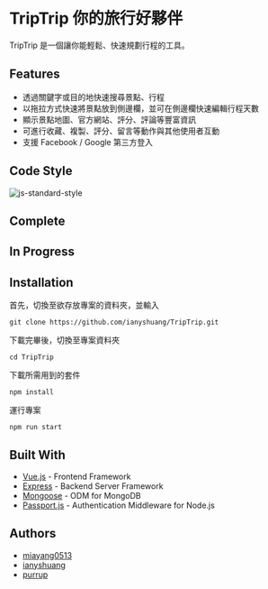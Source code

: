 # TripTrip 你的旅行好夥伴

TripTrip 是一個讓你能輕鬆、快速規劃行程的工具。

## Features
* 透過關鍵字或目的地快速搜尋景點、行程
* 以拖拉方式快速將景點放到側邊欄，並可在側邊欄快速編輯行程天數
* 顯示景點地圖、官方網站、評分、評論等豐富資訊
* 可進行收藏、複製、評分、留言等動作與其他使用者互動
* 支援 Facebook / Google 第三方登入

## Code Style

![js-standard-style](https://img.shields.io/badge/code%20style-standard-brightgreen.svg?style=flat)[](https://github.com/feross/standard)

## Complete


## In Progress

## Installation

首先，切換至欲存放專案的資料夾，並輸入

```
git clone https://github.com/ianyshuang/TripTrip.git
```

下載完畢後，切換至專案資料夾

```
cd TripTrip
```

下載所需用到的套件

```
npm install
```

運行專案

```
npm run start
```

## Built With
* [Vue.js](https://vuejs.org/) - Frontend Framework
* [Express](https://expressjs.com/) - Backend Server Framework
* [Mongoose](https://github.com/Automattic/mongoose/) - ODM for MongoDB
* [Passport.js](https://github.com/jaredhanson/passport) - Authentication Middleware for Node.js

## Authors
* [miayang0513](https://github.com/miayang0513)
* [ianyshuang](https://github.com/ianyshuang)
* [purrup](https://github.com/purrup)